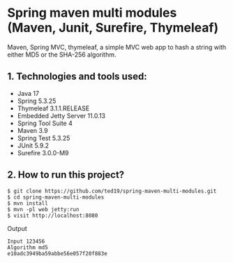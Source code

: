 # Spring maven multi modules (Maven, Junit, Surefire, Thymeleaf)
Maven, Spring MVC, thymeleaf, a simple MVC web app to hash a string with either MD5 or the SHA-256 algorithm.

## 1. Technologies and tools used:
* Java 17
* Spring 5.3.25
* Thymeleaf 3.1.1.RELEASE
* Embedded Jetty Server 11.0.13
* Spring Tool Suite 4
* Maven 3.9
* Spring Test 5.3.25
* JUnit 5.9.2
* Surefire 3.0.0-M9

## 2. How to run this project?
```
$ git clone https://github.com/ted19/spring-maven-multi-modules.git
$ cd spring-maven-multi-modules
$ mvn install
$ mvn -pl web jetty:run
$ visit http://localhost:8080
```
Output
```
Input 123456
Algorithm md5
e10adc3949ba59abbe56e057f20f883e
```

